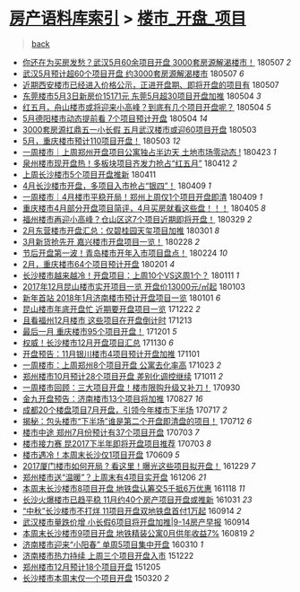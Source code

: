 [房产语料库索引](../../README.md)  > [楼市_开盘_项目](楼市_开盘_项目.md)
====
> [back](../README.md)

- [你还在为买房发愁？武汉5月60余项目开盘 3000套房源解渴楼市！](http://jkwz.applinzi.com/ittc/7100310854782419985.html#%E4%BD%A0%E8%BF%98%E5%9C%A8%E4%B8%BA%E4%B9%B0%E6%88%BF%E5%8F%91%E6%84%81%EF%BC%9F%E6%AD%A6%E6%B1%895%E6%9C%8860%E4%BD%99%E9%A1%B9%E7%9B%AE%E5%BC%80%E7%9B%98+3000%E5%A5%97%E6%88%BF%E6%BA%90%E8%A7%A3%E6%B8%B4%E6%A5%BC%E5%B8%82%EF%BC%81) 180507 *2* 
- [武汉5月预计超60个项目开盘 约3000套房源解渴楼市](http://jkwz.applinzi.com/ittc/7100294267958461446.html#%E6%AD%A6%E6%B1%895%E6%9C%88%E9%A2%84%E8%AE%A1%E8%B6%8560%E4%B8%AA%E9%A1%B9%E7%9B%AE%E5%BC%80%E7%9B%98+%E7%BA%A63000%E5%A5%97%E6%88%BF%E6%BA%90%E8%A7%A3%E6%B8%B4%E6%A5%BC%E5%B8%82) 180507 *6* 
- [近期西安楼市已经进入价格公示，正进开盘期、即将开盘的项目有](http://jkwz.applinzi.com/ittc/7100293789518398481.html#%E8%BF%91%E6%9C%9F%E8%A5%BF%E5%AE%89%E6%A5%BC%E5%B8%82%E5%B7%B2%E7%BB%8F%E8%BF%9B%E5%85%A5%E4%BB%B7%E6%A0%BC%E5%85%AC%E7%A4%BA%EF%BC%8C%E6%AD%A3%E8%BF%9B%E5%BC%80%E7%9B%98%E6%9C%9F%E3%80%81%E5%8D%B3%E5%B0%86%E5%BC%80%E7%9B%98%E7%9A%84%E9%A1%B9%E7%9B%AE%E6%9C%89) 180507  
- [东莞楼市5月3日新房价15171元 东莞5月超30项目开盘加推](http://jkwz.applinzi.com/ittc/7099307932942599175.html#%E4%B8%9C%E8%8E%9E%E6%A5%BC%E5%B8%825%E6%9C%883%E6%97%A5%E6%96%B0%E6%88%BF%E4%BB%B715171%E5%85%83+%E4%B8%9C%E8%8E%9E5%E6%9C%88%E8%B6%8530%E9%A1%B9%E7%9B%AE%E5%BC%80%E7%9B%98%E5%8A%A0%E6%8E%A8) 180504 *3* 
- [红五月，舟山楼市或将迎来小高峰？到底有几个项目开盘呢？](http://jkwz.applinzi.com/ittc/7099273953292059655.html#%E7%BA%A2%E4%BA%94%E6%9C%88%EF%BC%8C%E8%88%9F%E5%B1%B1%E6%A5%BC%E5%B8%82%E6%88%96%E5%B0%86%E8%BF%8E%E6%9D%A5%E5%B0%8F%E9%AB%98%E5%B3%B0%EF%BC%9F%E5%88%B0%E5%BA%95%E6%9C%89%E5%87%A0%E4%B8%AA%E9%A1%B9%E7%9B%AE%E5%BC%80%E7%9B%98%E5%91%A2%EF%BC%9F) 180504 *5* 
- [5月德阳楼市动态提前看 7个项目预计开盘](http://jkwz.applinzi.com/ittc/7099209133322667014.html#5%E6%9C%88%E5%BE%B7%E9%98%B3%E6%A5%BC%E5%B8%82%E5%8A%A8%E6%80%81%E6%8F%90%E5%89%8D%E7%9C%8B+7%E4%B8%AA%E9%A1%B9%E7%9B%AE%E9%A2%84%E8%AE%A1%E5%BC%80%E7%9B%98) 180504 *14* 
- [3000套房源扛鼎五一小长假 五月武汉楼市或迎60项目开盘](http://jkwz.applinzi.com/ittc/7098821344181617681.html#3000%E5%A5%97%E6%88%BF%E6%BA%90%E6%89%9B%E9%BC%8E%E4%BA%94%E4%B8%80%E5%B0%8F%E9%95%BF%E5%81%87+%E4%BA%94%E6%9C%88%E6%AD%A6%E6%B1%89%E6%A5%BC%E5%B8%82%E6%88%96%E8%BF%8E60%E9%A1%B9%E7%9B%AE%E5%BC%80%E7%9B%98) 180503  
- [5月，重庆楼市预计110项目开盘！](http://jkwz.applinzi.com/ittc/7098804020313588747.html#5%E6%9C%88%EF%BC%8C%E9%87%8D%E5%BA%86%E6%A5%BC%E5%B8%82%E9%A2%84%E8%AE%A1110%E9%A1%B9%E7%9B%AE%E5%BC%80%E7%9B%98%EF%BC%81) 180503 *12* 
- [一周楼市｜上周郑州开盘项目公寓独占半边天 土地市场零动态 !](http://jkwz.applinzi.com/ittc/7095222828930696198.html#%E4%B8%80%E5%91%A8%E6%A5%BC%E5%B8%82%EF%BD%9C%E4%B8%8A%E5%91%A8%E9%83%91%E5%B7%9E%E5%BC%80%E7%9B%98%E9%A1%B9%E7%9B%AE%E5%85%AC%E5%AF%93%E7%8B%AC%E5%8D%A0%E5%8D%8A%E8%BE%B9%E5%A4%A9+%E5%9C%9F%E5%9C%B0%E5%B8%82%E5%9C%BA%E9%9B%B6%E5%8A%A8%E6%80%81+%21) 180423 *1* 
- [泉州楼市现开盘热！多板块项目齐发力抢占“红五月”](http://jkwz.applinzi.com/ittc/7091093180961522699.html#%E6%B3%89%E5%B7%9E%E6%A5%BC%E5%B8%82%E7%8E%B0%E5%BC%80%E7%9B%98%E7%83%AD%EF%BC%81%E5%A4%9A%E6%9D%BF%E5%9D%97%E9%A1%B9%E7%9B%AE%E9%BD%90%E5%8F%91%E5%8A%9B%E6%8A%A2%E5%8D%A0%E2%80%9C%E7%BA%A2%E4%BA%94%E6%9C%88%E2%80%9D) 180412 *2* 
- [上周长沙楼市5个项目开盘推新](http://jkwz.applinzi.com/ittc/7090743483784758289.html#%E4%B8%8A%E5%91%A8%E9%95%BF%E6%B2%99%E6%A5%BC%E5%B8%825%E4%B8%AA%E9%A1%B9%E7%9B%AE%E5%BC%80%E7%9B%98%E6%8E%A8%E6%96%B0) 180411  
- [4月长沙楼市开盘，多项目入市抢占“银四”！](http://jkwz.applinzi.com/ittc/7090037454214267914.html#4%E6%9C%88%E9%95%BF%E6%B2%99%E6%A5%BC%E5%B8%82%E5%BC%80%E7%9B%98%EF%BC%8C%E5%A4%9A%E9%A1%B9%E7%9B%AE%E5%85%A5%E5%B8%82%E6%8A%A2%E5%8D%A0%E2%80%9C%E9%93%B6%E5%9B%9B%E2%80%9D%EF%BC%81) 180409 *1* 
- [一周楼市｜4月楼市平稳开局！郑州上周仅1个项目开盘即清](http://jkwz.applinzi.com/ittc/7090000510503617547.html#%E4%B8%80%E5%91%A8%E6%A5%BC%E5%B8%82%EF%BD%9C4%E6%9C%88%E6%A5%BC%E5%B8%82%E5%B9%B3%E7%A8%B3%E5%BC%80%E5%B1%80%EF%BC%81%E9%83%91%E5%B7%9E%E4%B8%8A%E5%91%A8%E4%BB%851%E4%B8%AA%E9%A1%B9%E7%9B%AE%E5%BC%80%E7%9B%98%E5%8D%B3%E6%B8%85) 180409 *1* 
- [重庆楼市4月部分开盘项目简评，4月买房就看这些盘！！！](http://jkwz.applinzi.com/ittc/7088194330412188688.html#%E9%87%8D%E5%BA%86%E6%A5%BC%E5%B8%824%E6%9C%88%E9%83%A8%E5%88%86%E5%BC%80%E7%9B%98%E9%A1%B9%E7%9B%AE%E7%AE%80%E8%AF%84%EF%BC%8C4%E6%9C%88%E4%B9%B0%E6%88%BF%E5%B0%B1%E7%9C%8B%E8%BF%99%E4%BA%9B%E7%9B%98%EF%BC%81%EF%BC%81%EF%BC%81) 180405 *8* 
- [福州楼市再迎小高峰？仓山区这7个项目近期即将开盘！](http://jkwz.applinzi.com/ittc/7085945665937212433.html#%E7%A6%8F%E5%B7%9E%E6%A5%BC%E5%B8%82%E5%86%8D%E8%BF%8E%E5%B0%8F%E9%AB%98%E5%B3%B0%EF%BC%9F%E4%BB%93%E5%B1%B1%E5%8C%BA%E8%BF%997%E4%B8%AA%E9%A1%B9%E7%9B%AE%E8%BF%91%E6%9C%9F%E5%8D%B3%E5%B0%86%E5%BC%80%E7%9B%98%EF%BC%81) 180329 *2* 
- [2月东营楼市开盘汇总：仅碧桂园天玺项目加推](http://jkwz.applinzi.com/ittc/7075429564274967562.html#2%E6%9C%88%E4%B8%9C%E8%90%A5%E6%A5%BC%E5%B8%82%E5%BC%80%E7%9B%98%E6%B1%87%E6%80%BB%EF%BC%9A%E4%BB%85%E7%A2%A7%E6%A1%82%E5%9B%AD%E5%A4%A9%E7%8E%BA%E9%A1%B9%E7%9B%AE%E5%8A%A0%E6%8E%A8) 180301 *8* 
- [3月新货抢先开  嘉兴楼市开盘项目一览！](http://jkwz.applinzi.com/ittc/7075139491381904391.html#3%E6%9C%88%E6%96%B0%E8%B4%A7%E6%8A%A2%E5%85%88%E5%BC%80++%E5%98%89%E5%85%B4%E6%A5%BC%E5%B8%82%E5%BC%80%E7%9B%98%E9%A1%B9%E7%9B%AE%E4%B8%80%E8%A7%88%EF%BC%81) 180228 *2* 
- [节后开盘第一波！青岛楼市开年入市项目盘点！](http://jkwz.applinzi.com/ittc/7073615780430480395.html#%E8%8A%82%E5%90%8E%E5%BC%80%E7%9B%98%E7%AC%AC%E4%B8%80%E6%B3%A2%EF%BC%81%E9%9D%92%E5%B2%9B%E6%A5%BC%E5%B8%82%E5%BC%80%E5%B9%B4%E5%85%A5%E5%B8%82%E9%A1%B9%E7%9B%AE%E7%9B%98%E7%82%B9%EF%BC%81) 180224 *10* 
- [2月，重庆楼市64个项目预计开盘](http://jkwz.applinzi.com/ittc/7065058811989984262.html#2%E6%9C%88%EF%BC%8C%E9%87%8D%E5%BA%86%E6%A5%BC%E5%B8%8264%E4%B8%AA%E9%A1%B9%E7%9B%AE%E9%A2%84%E8%AE%A1%E5%BC%80%E7%9B%98) 180201 *4* 
- [长沙楼市越来越冷！开盘项目：上周10个VS这周1个？](http://jkwz.applinzi.com/ittc/7057264367827944459.html#%E9%95%BF%E6%B2%99%E6%A5%BC%E5%B8%82%E8%B6%8A%E6%9D%A5%E8%B6%8A%E5%86%B7%EF%BC%81%E5%BC%80%E7%9B%98%E9%A1%B9%E7%9B%AE%EF%BC%9A%E4%B8%8A%E5%91%A810%E4%B8%AAVS%E8%BF%99%E5%91%A81%E4%B8%AA%EF%BC%9F) 180111 *1* 
- [2017年12月昆山楼市实开项目一览 开盘价13000元/㎡起](http://jkwz.applinzi.com/ittc/7054243757166167046.html#2017%E5%B9%B412%E6%9C%88%E6%98%86%E5%B1%B1%E6%A5%BC%E5%B8%82%E5%AE%9E%E5%BC%80%E9%A1%B9%E7%9B%AE%E4%B8%80%E8%A7%88+%E5%BC%80%E7%9B%98%E4%BB%B713000%E5%85%83%2F%E3%8E%A1%E8%B5%B7) 180103  
- [新年首站 2018年1月济南楼市预计开盘项目一览](http://jkwz.applinzi.com/ittc/7053527911875740688.html#%E6%96%B0%E5%B9%B4%E9%A6%96%E7%AB%99+2018%E5%B9%B41%E6%9C%88%E6%B5%8E%E5%8D%97%E6%A5%BC%E5%B8%82%E9%A2%84%E8%AE%A1%E5%BC%80%E7%9B%98%E9%A1%B9%E7%9B%AE%E4%B8%80%E8%A7%88) 180101 *6* 
- [昆山楼市年底开盘忙 近期要开盘项目一览](http://jkwz.applinzi.com/ittc/7049792205051397136.html#%E6%98%86%E5%B1%B1%E6%A5%BC%E5%B8%82%E5%B9%B4%E5%BA%95%E5%BC%80%E7%9B%98%E5%BF%99+%E8%BF%91%E6%9C%9F%E8%A6%81%E5%BC%80%E7%9B%98%E9%A1%B9%E7%9B%AE%E4%B8%80%E8%A7%88) 171222 *2* 
- [且看福州12月楼市 这些项目在开盘倒计时](http://jkwz.applinzi.com/ittc/7046573348962698257.html#%E4%B8%94%E7%9C%8B%E7%A6%8F%E5%B7%9E12%E6%9C%88%E6%A5%BC%E5%B8%82+%E8%BF%99%E4%BA%9B%E9%A1%B9%E7%9B%AE%E5%9C%A8%E5%BC%80%E7%9B%98%E5%80%92%E8%AE%A1%E6%97%B6) 171213  
- [最后一月 重庆楼市95个项目开盘！](http://jkwz.applinzi.com/ittc/7042094167558194192.html#%E6%9C%80%E5%90%8E%E4%B8%80%E6%9C%88+%E9%87%8D%E5%BA%86%E6%A5%BC%E5%B8%8295%E4%B8%AA%E9%A1%B9%E7%9B%AE%E5%BC%80%E7%9B%98%EF%BC%81) 171201 *5* 
- [权威！长沙楼市12月开盘项目汇总](http://jkwz.applinzi.com/ittc/7041795955983123472.html#%E6%9D%83%E5%A8%81%EF%BC%81%E9%95%BF%E6%B2%99%E6%A5%BC%E5%B8%8212%E6%9C%88%E5%BC%80%E7%9B%98%E9%A1%B9%E7%9B%AE%E6%B1%87%E6%80%BB) 171130 *6* 
- [开盘预告：11月银川楼市4项目预计开盘加推](http://jkwz.applinzi.com/ittc/7030865409140589584.html#%E5%BC%80%E7%9B%98%E9%A2%84%E5%91%8A%EF%BC%9A11%E6%9C%88%E9%93%B6%E5%B7%9D%E6%A5%BC%E5%B8%824%E9%A1%B9%E7%9B%AE%E9%A2%84%E8%AE%A1%E5%BC%80%E7%9B%98%E5%8A%A0%E6%8E%A8) 171101  
- [一周楼市：上周郑州8个项目开盘 公寓去化率高](http://jkwz.applinzi.com/ittc/7027674294899966993.html#%E4%B8%80%E5%91%A8%E6%A5%BC%E5%B8%82%EF%BC%9A%E4%B8%8A%E5%91%A8%E9%83%91%E5%B7%9E8%E4%B8%AA%E9%A1%B9%E7%9B%AE%E5%BC%80%E7%9B%98+%E5%85%AC%E5%AF%93%E5%8E%BB%E5%8C%96%E7%8E%87%E9%AB%98) 171023 *2* 
- [郑州楼市10月预计28个项目开盘 差别化调控继续](http://jkwz.applinzi.com/ittc/7023112426931880977.html#%E9%83%91%E5%B7%9E%E6%A5%BC%E5%B8%8210%E6%9C%88%E9%A2%84%E8%AE%A128%E4%B8%AA%E9%A1%B9%E7%9B%AE%E5%BC%80%E7%9B%98+%E5%B7%AE%E5%88%AB%E5%8C%96%E8%B0%83%E6%8E%A7%E7%BB%A7%E7%BB%AD) 171011 *2* 
- [一周楼市回顾：三大项目开盘！楼市限购升级又补刀！](http://jkwz.applinzi.com/ittc/7019167422274339856.html#%E4%B8%80%E5%91%A8%E6%A5%BC%E5%B8%82%E5%9B%9E%E9%A1%BE%EF%BC%9A%E4%B8%89%E5%A4%A7%E9%A1%B9%E7%9B%AE%E5%BC%80%E7%9B%98%EF%BC%81%E6%A5%BC%E5%B8%82%E9%99%90%E8%B4%AD%E5%8D%87%E7%BA%A7%E5%8F%88%E8%A1%A5%E5%88%80%EF%BC%81) 170930  
- [金九开盘预告：济南楼市13个项目将加推](http://jkwz.applinzi.com/ittc/7006434045221930001.html#%E9%87%91%E4%B9%9D%E5%BC%80%E7%9B%98%E9%A2%84%E5%91%8A%EF%BC%9A%E6%B5%8E%E5%8D%97%E6%A5%BC%E5%B8%8213%E4%B8%AA%E9%A1%B9%E7%9B%AE%E5%B0%86%E5%8A%A0%E6%8E%A8) 170827 *16* 
- [成都20个楼盘项目7月开盘，引领今年楼市下半场](http://jkwz.applinzi.com/ittc/6989351689612952592.html#%E6%88%90%E9%83%BD20%E4%B8%AA%E6%A5%BC%E7%9B%98%E9%A1%B9%E7%9B%AE7%E6%9C%88%E5%BC%80%E7%9B%98%EF%BC%8C%E5%BC%95%E9%A2%86%E4%BB%8A%E5%B9%B4%E6%A5%BC%E5%B8%82%E4%B8%8B%E5%8D%8A%E5%9C%BA) 170717 *2* 
- [揭秘：包头楼市“下半场”谁是第二个开盘即清盘的项目！](http://jkwz.applinzi.com/ittc/6989446345822569488.html#%E6%8F%AD%E7%A7%98%EF%BC%9A%E5%8C%85%E5%A4%B4%E6%A5%BC%E5%B8%82%E2%80%9C%E4%B8%8B%E5%8D%8A%E5%9C%BA%E2%80%9D%E8%B0%81%E6%98%AF%E7%AC%AC%E4%BA%8C%E4%B8%AA%E5%BC%80%E7%9B%98%E5%8D%B3%E6%B8%85%E7%9B%98%E7%9A%84%E9%A1%B9%E7%9B%AE%EF%BC%81) 170712 *6* 
- [楼市中途 郑州7月份预计有37个项目开盘](http://jkwz.applinzi.com/ittc/6986106266223903748.html#%E6%A5%BC%E5%B8%82%E4%B8%AD%E9%80%94+%E9%83%91%E5%B7%9E7%E6%9C%88%E4%BB%BD%E9%A2%84%E8%AE%A1%E6%9C%8937%E4%B8%AA%E9%A1%B9%E7%9B%AE%E5%BC%80%E7%9B%98) 170703 *7* 
- [楼市接力赛 昆2017下半年即将开盘项目推荐](http://jkwz.applinzi.com/ittc/6986000439441884165.html#%E6%A5%BC%E5%B8%82%E6%8E%A5%E5%8A%9B%E8%B5%9B+%E6%98%862017%E4%B8%8B%E5%8D%8A%E5%B9%B4%E5%8D%B3%E5%B0%86%E5%BC%80%E7%9B%98%E9%A1%B9%E7%9B%AE%E6%8E%A8%E8%8D%90) 170703 *8* 
- [楼市遇冷！本周末长沙仅1项目开盘](http://jkwz.applinzi.com/ittc/6977223980711674885.html#%E6%A5%BC%E5%B8%82%E9%81%87%E5%86%B7%EF%BC%81%E6%9C%AC%E5%91%A8%E6%9C%AB%E9%95%BF%E6%B2%99%E4%BB%851%E9%A1%B9%E7%9B%AE%E5%BC%80%E7%9B%98) 170609 *5* 
- [2017厦门楼市如何开局 ? 看这里！曝光这些项目拟开盘！](http://jkwz.applinzi.com/ittc/6916975605441889284.html#2017%E5%8E%A6%E9%97%A8%E6%A5%BC%E5%B8%82%E5%A6%82%E4%BD%95%E5%BC%80%E5%B1%80+%3F+%E7%9C%8B%E8%BF%99%E9%87%8C%EF%BC%81%E6%9B%9D%E5%85%89%E8%BF%99%E4%BA%9B%E9%A1%B9%E7%9B%AE%E6%8B%9F%E5%BC%80%E7%9B%98%EF%BC%81) 161229 *7* 
- [郑州楼市送“温暖”？上周末有4项目实开盘](http://jkwz.applinzi.com/ittc/6908572148708148229.html#%E9%83%91%E5%B7%9E%E6%A5%BC%E5%B8%82%E9%80%81%E2%80%9C%E6%B8%A9%E6%9A%96%E2%80%9D%EF%BC%9F%E4%B8%8A%E5%91%A8%E6%9C%AB%E6%9C%894%E9%A1%B9%E7%9B%AE%E5%AE%9E%E5%BC%80%E7%9B%98) 161206 *21* 
- [本周末长沙楼市8项目开盘 地铁盘认筹交5千抵6万优惠](http://jkwz.applinzi.com/ittc/6901887545360516100.html#%E6%9C%AC%E5%91%A8%E6%9C%AB%E9%95%BF%E6%B2%99%E6%A5%BC%E5%B8%828%E9%A1%B9%E7%9B%AE%E5%BC%80%E7%9B%98+%E5%9C%B0%E9%93%81%E7%9B%98%E8%AE%A4%E7%AD%B9%E4%BA%A45%E5%8D%83%E6%8A%B56%E4%B8%87%E4%BC%98%E6%83%A0) 161118 *11* 
- [长沙火爆楼市已趋平稳 11月约40个房产项目开盘或推新](http://jkwz.applinzi.com/ittc/6895096295223460868.html#%E9%95%BF%E6%B2%99%E7%81%AB%E7%88%86%E6%A5%BC%E5%B8%82%E5%B7%B2%E8%B6%8B%E5%B9%B3%E7%A8%B3+11%E6%9C%88%E7%BA%A640%E4%B8%AA%E6%88%BF%E4%BA%A7%E9%A1%B9%E7%9B%AE%E5%BC%80%E7%9B%98%E6%88%96%E6%8E%A8%E6%96%B0) 161031 *23* 
- [“中秋”长沙楼市不打烊 11项目开盘双地铁盘首付1万起](http://jkwz.applinzi.com/ittc/6877676199765083141.html#%E2%80%9C%E4%B8%AD%E7%A7%8B%E2%80%9D%E9%95%BF%E6%B2%99%E6%A5%BC%E5%B8%82%E4%B8%8D%E6%89%93%E7%83%8A+11%E9%A1%B9%E7%9B%AE%E5%BC%80%E7%9B%98%E5%8F%8C%E5%9C%B0%E9%93%81%E7%9B%98%E9%A6%96%E4%BB%981%E4%B8%87%E8%B5%B7) 160914 *2* 
- [​武汉楼市量跌价增 小长假6项目将开盘加推|9-14房产早报](http://jkwz.applinzi.com/ittc/6877634035601376261.html#%E2%80%8B%E6%AD%A6%E6%B1%89%E6%A5%BC%E5%B8%82%E9%87%8F%E8%B7%8C%E4%BB%B7%E5%A2%9E+%E5%B0%8F%E9%95%BF%E5%81%876%E9%A1%B9%E7%9B%AE%E5%B0%86%E5%BC%80%E7%9B%98%E5%8A%A0%E6%8E%A8%7C9-14%E6%88%BF%E4%BA%A7%E6%97%A9%E6%8A%A5) 160914  
- [本周末长沙楼市9项目开盘 地铁精装公寓0月供年收益7%](http://jkwz.applinzi.com/ittc/6868033160264287236.html#%E6%9C%AC%E5%91%A8%E6%9C%AB%E9%95%BF%E6%B2%99%E6%A5%BC%E5%B8%829%E9%A1%B9%E7%9B%AE%E5%BC%80%E7%9B%98+%E5%9C%B0%E9%93%81%E7%B2%BE%E8%A3%85%E5%85%AC%E5%AF%930%E6%9C%88%E4%BE%9B%E5%B9%B4%E6%94%B6%E7%9B%8A7%25) 160819 *2* 
- [济南楼市迎来“小阳春” 单周5项目集中开盘](http://jkwz.applinzi.com/ittc/6807882120512930820.html#%E6%B5%8E%E5%8D%97%E6%A5%BC%E5%B8%82%E8%BF%8E%E6%9D%A5%E2%80%9C%E5%B0%8F%E9%98%B3%E6%98%A5%E2%80%9D+%E5%8D%95%E5%91%A85%E9%A1%B9%E7%9B%AE%E9%9B%86%E4%B8%AD%E5%BC%80%E7%9B%98) 160310 *1* 
- [济南楼市热力持续 上周三个项目开盘入市](http://jkwz.applinzi.com/ittc/6778730627469935620.html#%E6%B5%8E%E5%8D%97%E6%A5%BC%E5%B8%82%E7%83%AD%E5%8A%9B%E6%8C%81%E7%BB%AD+%E4%B8%8A%E5%91%A8%E4%B8%89%E4%B8%AA%E9%A1%B9%E7%9B%AE%E5%BC%80%E7%9B%98%E5%85%A5%E5%B8%82) 151222  
- [郑州楼市12月预计18个项目开盘](http://jkwz.applinzi.com/ittc/6772253600663487492.html#%E9%83%91%E5%B7%9E%E6%A5%BC%E5%B8%8212%E6%9C%88%E9%A2%84%E8%AE%A118%E4%B8%AA%E9%A1%B9%E7%9B%AE%E5%BC%80%E7%9B%98) 151205  
- [长沙楼市本周末仅一个项目开盘](http://jkwz.applinzi.com/ittc/547650611399167452.html#%E9%95%BF%E6%B2%99%E6%A5%BC%E5%B8%82%E6%9C%AC%E5%91%A8%E6%9C%AB%E4%BB%85%E4%B8%80%E4%B8%AA%E9%A1%B9%E7%9B%AE%E5%BC%80%E7%9B%98) 150320 *2* 
